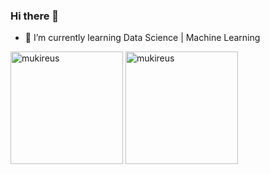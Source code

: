 ### Hi there 👋

- 🌱 I’m currently learning  Data Science | Machine Learning

<img height="180em" align="center" src="https://github-readme-stats.vercel.app/api?username=recepilyasoglu&show_icons=true&locale=en&theme=algolia&include_all_commits=true&count_private=true" alt="mukireus"/>
  <img height="180em" align="center" src="https://github-readme-stats.vercel.app/api/top-langs?username=recepilyasoglu&show_icons=true&locale=en&layout=compact&langs_count=8&theme=algolia" alt="mukireus"/>


